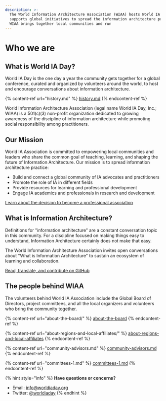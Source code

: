 ```yaml
---
description: >-
  The World Information Architecture Association (WIAA) hosts World IA Day and
  supports global initiatives to spread the information architecture practice.
  WIAA brings together local communities and run
---
```


# Who we are

## What is World IA Day?

World IA Day is the one day a year the community gets together for a global conference, curated and organized by volunteers around the world, to host and encourage conversations about information architecture.

{% content-ref url="history.md" %}
[history.md](history.md)
{% endcontent-ref %}

World Information Architecture Association (legal name World IA Day, Inc.; WIAA) is a 501(c)(3) non-profit organization dedicated to growing awareness of the discipline of information architecture while promoting social responsibility among practitioners.

## Our Mission

World IA Association is committed to empowering local communities and leaders who share the common goal of teaching, learning, and shaping the future of Information Architecture. Our mission is to spread information architecture practice:

* Build and connect a global community of IA advocates and practitioners
* Promote the role of IA in different fields
* Provide resources for learning and professional development
* Engage IA academics and professionals in research and development

[Learn about the decision to become a professional association](https://medium.com/worldiaday/introducing-the-new-world-information-architecture-association-200cb2a15442)

## What is Information Architecture?

Definitions for "information architecture" are a constant conversation topic in this community. For a discipline focused on making things easy to understand, Information Architecture certainly does not make that easy.

The World Information Architecture Association invites open conversations about "What is Information Architecture" to sustain an ecosystem of learning and collaboration.

[Read, translate, and contribute on GitHub](https://github.com/worldiaday/definition)

## The people behind WIAA

The volunteers behind World IA Association include the Global Board of Directors, project committees, and all the local organizers and volunteers who bring the community together.

{% content-ref url="about-the-board/" %}
[about-the-board](about-the-board/)
{% endcontent-ref %}

{% content-ref url="about-regions-and-local-affiliates/" %}
[about-regions-and-local-affiliates](about-regions-and-local-affiliates/)
{% endcontent-ref %}

{% content-ref url="community-advisors.md" %}
[community-advisors.md](community-advisors.md)
{% endcontent-ref %}

{% content-ref url="committees-1.md" %}
[committees-1.md](committees-1.md)
{% endcontent-ref %}

{% hint style="info" %}
**Have questions or concerns?**

* Email: [info@worldiaday.org](mailto:info@worldiaday.org)
* Twitter: [@worldiaday](https://twitter.com/WorldIADay)
{% endhint %}
